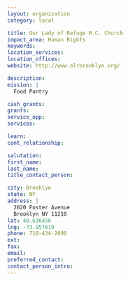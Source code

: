 ```yaml
---
layout: organization
category: local

title: Our Lady of Refuge R.C. Church
impact_area: Human Rights
keywords: 
location_services: 
location_offices: 
website: http://www.olrbrooklyn.org/

description: 
mission: |
  Food Pantry

cash_grants: 
grants: 
service_opp: 
services: 

learn: 
cont_relationship: 

salutation: 
first_name: 
last_name: 
title_contact_person: 

city: Brooklyn
state: NY
address: |
  2020 Foster Avenue     
  Brooklyn NY 11210
lat: 40.636456
lng: -73.957619
phone: 718-434-2090
ext: 
fax: 
email: 
preferred_contact: 
contact_person_intro: 
---
```

